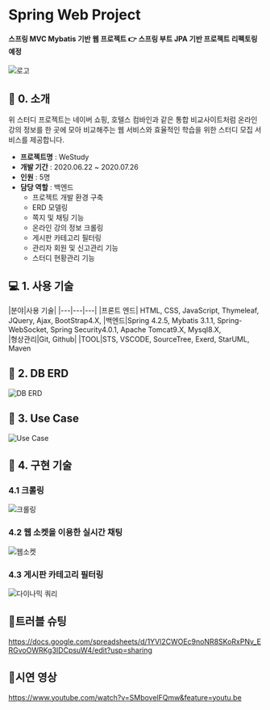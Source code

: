 
# Spring Web Project  

#### 스프링 MVC Mybatis 기반 웹 프로젝트 👉 스프링 부트 JPA 기반 프로젝트 리펙토링 예정

![로고](https://user-images.githubusercontent.com/52563841/102716094-f1372380-431c-11eb-822a-fa32233400b2.png)

## 🔖 0. 소개

위 스터디 프로젝트는 네이버 쇼핑, 호텔스 컴바인과 같은 통합 비교사이트처럼 온라인 강의 정보를 한 곳에 모아 비교해주는 웹 서비스와 효율적인 학습을 위한 스터디 모집 서비스를 제공합니다.

- **프로젝트명** : WeStudy
- **개발 기간** : 2020.06.22 ~ 2020.07.26
- **인원** : 5명
- **담당 역할** : 백엔드
  - 프로젝트 개발 환경 구축
  - ERD 모델링
  - 쪽지 및 채팅 기능
  - 온라인 강의 정보 크롤링
  - 게시판 카테고리 필터링
  - 관리자 회원 및 신고관리 기능
  - 스터디 현황관리 기능

## 💻 1. 사용 기술
|분야|사용 기술|
|---|---|---|
|프론트 엔드| HTML, CSS, JavaScript, Thymeleaf, JQuery, Ajax, BootStrap4.X, 
|백엔드|Spring 4.2.5, Mybatis 3.1.1, Spring-WebSocket, Spring Security4.0.1, Apache Tomcat9.X, Mysql8.X,    
|형상관리|Git, Github|
|TOOL|STS, VSCODE, SourceTree, Exerd, StarUML, Maven



## 🔖 2. DB ERD
![DB ERD](https://user-images.githubusercontent.com/52563841/102715499-42451880-4319-11eb-8877-13ddca7d6031.png)

## 🔖 3. Use Case
![Use Case](https://user-images.githubusercontent.com/52563841/102715513-5721ac00-4319-11eb-807b-81a6379dce01.png)


## 🎯 4. 구현 기술

### 4.1 크롤링
![크롤링](https://user-images.githubusercontent.com/52563841/102715643-3e65c600-431a-11eb-9faa-72f0fd0657a6.PNG)



### 4.2 웹 소켓을 이용한 실시간 채팅
![웹소켓](https://user-images.githubusercontent.com/52563841/102715650-49b8f180-431a-11eb-82f8-bb0f0713e857.PNG)




### 4.3 게시판 카테고리 필터링
![다이나믹 쿼리](https://user-images.githubusercontent.com/52563841/102715656-4e7da580-431a-11eb-9ef8-d044e58b0490.PNG)




## 🔖트러블 슈팅
https://docs.google.com/spreadsheets/d/1YVl2CWOEc9noNR8SKoRxPNv_ERGvoOWRKg3IDCpsuW4/edit?usp=sharing


## 🎥시연 영상
https://www.youtube.com/watch?v=SMbovelFQmw&feature=youtu.be
